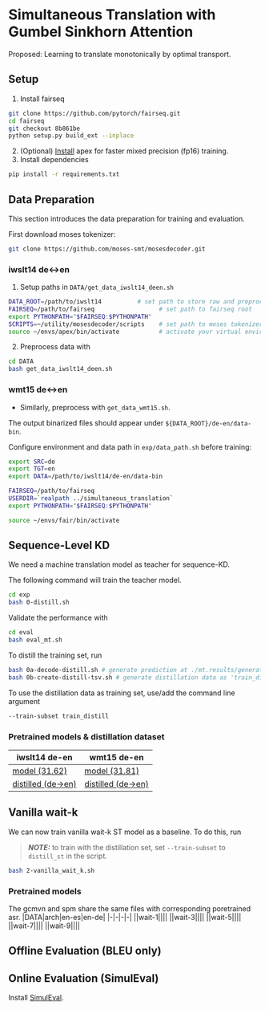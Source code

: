 # Simultaneous Translation with Gumbel Sinkhorn Attention 
Proposed: Learning to translate monotonically by optimal transport.

## Setup

1. Install fairseq
```bash
git clone https://github.com/pytorch/fairseq.git
cd fairseq
git checkout 8b861be
python setup.py build_ext --inplace
```
2. (Optional) [Install](docs/apex_installation.md) apex for faster mixed precision (fp16) training.
3. Install dependencies
```bash
pip install -r requirements.txt
```

## Data Preparation
This section introduces the data preparation for training and evaluation.

First download moses tokenizer:
```bash
git clone https://github.com/moses-smt/mosesdecoder.git
```

### iwslt14 de<->en

1. Setup paths in `DATA/get_data_iwslt14_deen.sh`
```bash
DATA_ROOT=/path/to/iwslt14          # set path to store raw and preprocessed data
FAIRSEQ=/path/to/fairseq                  # set path to fairseq root
export PYTHONPATH="$FAIRSEQ:$PYTHONPATH"
SCRIPTS=~/utility/mosesdecoder/scripts    # set path to moses tokenizer root
source ~/envs/apex/bin/activate           # activate your virtual environment if any
```
2. Preprocess data with
```bash
cd DATA
bash get_data_iwslt14_deen.sh
```

### wmt15 de<->en
- Similarly, preprocess with `get_data_wmt15.sh`.


The output binarized files should appear under `${DATA_ROOT}/de-en/data-bin`. 

Configure environment and data path in `exp/data_path.sh` before training:
```bash
export SRC=de
export TGT=en
export DATA=/path/to/iwslt14/de-en/data-bin

FAIRSEQ=/path/to/fairseq
USERDIR=`realpath ../simultaneous_translation`
export PYTHONPATH="$FAIRSEQ:$PYTHONPATH"

source ~/envs/fair/bin/activate
```

## Sequence-Level KD
We need a machine translation model as teacher for sequence-KD. 

The following command will train the teacher model.
```bash
cd exp
bash 0-distill.sh
```
Validate the performance with
```bash
cd eval
bash eval_mt.sh
```
To distill the training set, run 
```bash
bash 0a-decode-distill.sh # generate prediction at ./mt.results/generate-test.txt
bash 0b-create-distill-tsv.sh # generate distillation data as 'train_distill' split from prediction
```
To use the distillation data as training set, use/add the command line argument
```bash
--train-subset train_distill
```

### Pretrained models & distillation dataset
|iwslt14 de-en|wmt15 de-en|
|-|-|
|[model (31.62)](https://onedrive.live.com/download?cid=3E549F3B24B238B4&resid=3E549F3B24B238B4%216345&authkey=ANTgZvmncA2OFt0)|[model (31.81)](https://onedrive.live.com/download?cid=3E549F3B24B238B4&resid=3E549F3B24B238B4%216410&authkey=AAoV5mPI3w5EoA4)|
|[distilled (de->en)](https://onedrive.live.com/download?cid=3E549F3B24B238B4&resid=3E549F3B24B238B4%216343&authkey=ADWEb0KVv4MwMqo)|[distilled (de->en)](https://onedrive.live.com/download?cid=3E549F3B24B238B4&resid=3E549F3B24B238B4%216409&authkey=AP289c7TK3Mmkek)|

## Vanilla wait-k
We can now train vanilla wait-k ST model as a baseline. To do this, run
> **_NOTE:_**  to train with the distillation set, set `--train-subset` to `distill_st` in the script.
```bash
bash 2-vanilla_wait_k.sh
```
### Pretrained models
The gcmvn and spm share the same files with corresponding poretrained asr.
|DATA|arch|en-es|en-de|
|-|-|-|-|
||wait-1||||
||wait-3||||
||wait-5||||
||wait-7||||
||wait-9||||


## Offline Evaluation (BLEU only)
## Online Evaluation (SimulEval)
Install [SimulEval](docs/extra_installation.md).